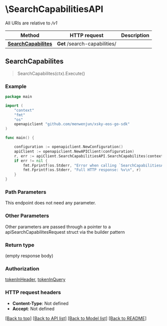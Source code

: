 # \SearchCapabilitiesAPI

All URIs are relative to */v1*

Method | HTTP request | Description
------------- | ------------- | -------------
[**SearchCapabilites**](SearchCapabilitiesAPI.md#SearchCapabilites) | **Get** /search-capabilities/ | 



## SearchCapabilites

> SearchCapabilites(ctx).Execute()





### Example

```go
package main

import (
	"context"
	"fmt"
	"os"
	openapiclient "github.com/menwenjun/xsky-eos-go-sdk"
)

func main() {

	configuration := openapiclient.NewConfiguration()
	apiClient := openapiclient.NewAPIClient(configuration)
	r, err := apiClient.SearchCapabilitiesAPI.SearchCapabilites(context.Background()).Execute()
	if err != nil {
		fmt.Fprintf(os.Stderr, "Error when calling `SearchCapabilitiesAPI.SearchCapabilites``: %v\n", err)
		fmt.Fprintf(os.Stderr, "Full HTTP response: %v\n", r)
	}
}
```

### Path Parameters

This endpoint does not need any parameter.

### Other Parameters

Other parameters are passed through a pointer to a apiSearchCapabilitesRequest struct via the builder pattern


### Return type

 (empty response body)

### Authorization

[tokenInHeader](../README.md#tokenInHeader), [tokenInQuery](../README.md#tokenInQuery)

### HTTP request headers

- **Content-Type**: Not defined
- **Accept**: Not defined

[[Back to top]](#) [[Back to API list]](../README.md#documentation-for-api-endpoints)
[[Back to Model list]](../README.md#documentation-for-models)
[[Back to README]](../README.md)

